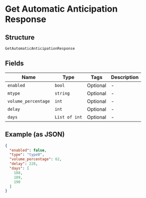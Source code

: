 
# Get Automatic Anticipation Response

## Structure

`GetAutomaticAnticipationResponse`

## Fields

| Name | Type | Tags | Description |
|  --- | --- | --- | --- |
| `enabled` | `bool` | Optional | - |
| `mtype` | `string` | Optional | - |
| `volume_percentage` | `int` | Optional | - |
| `delay` | `int` | Optional | - |
| `days` | `List of int` | Optional | - |

## Example (as JSON)

```json
{
  "enabled": false,
  "type": "type0",
  "volume_percentage": 62,
  "delay": 228,
  "days": [
    188,
    189,
    190
  ]
}
```

